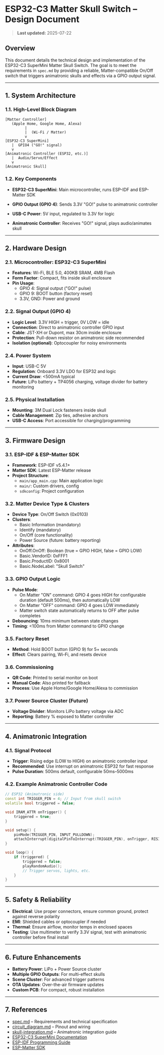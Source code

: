 # ESP32-C3 Matter Skull Switch – Design Document

> **Last updated:** 2025-07-22

## Overview
This document details the technical design and implementation of the ESP32-C3 SuperMini Matter Skull Switch. The goal is to meet the requirements in `spec.md` by providing a reliable, Matter-compatible On/Off switch that triggers animatronic skulls and effects via a GPIO output signal.

---

## 1. System Architecture

### 1.1. High-Level Block Diagram
```
[Matter Controller]
   (Apple Home, Google Home, Alexa)
         |
         |  (Wi-Fi / Matter)
         v
[ESP32-C3 SuperMini]
   |  GPIO4 ("GO!" signal)
   v
[Animatronic Controller (ESP32, etc.)]
   |  Audio/Servo/Effect
   v
[Animatronic Skull]
```

### 1.2. Key Components
- **ESP32-C3 SuperMini**: Main microcontroller, runs ESP-IDF and ESP-Matter SDK
- **GPIO Output (GPIO 4)**: Sends 3.3V "GO!" pulse to animatronic controller

- **USB-C Power**: 5V input, regulated to 3.3V for logic
- **Animatronic Controller**: Receives "GO!" signal, plays audio/animates skull

---

## 2. Hardware Design

### 2.1. Microcontroller: ESP32-C3 SuperMini
- **Features**: Wi-Fi, BLE 5.0, 400KB SRAM, 4MB Flash
- **Form Factor**: Compact, fits inside skull enclosure
- **Pin Usage**:
  - GPIO 4: Signal output ("GO!" pulse)
  - GPIO 9: BOOT button (factory reset)
  - 3.3V, GND: Power and ground

### 2.2. Signal Output (GPIO 4)
- **Logic Level**: 3.3V HIGH = trigger, 0V LOW = idle
- **Connection**: Direct to animatronic controller GPIO input
- **Cable**: JST-XH or Dupont, max 30cm inside enclosure
- **Protection**: Pull-down resistor on animatronic side recommended
- **Isolation (optional)**: Optocoupler for noisy environments



### 2.4. Power System
- **Input**: USB-C 5V
- **Regulation**: Onboard 3.3V LDO for ESP32 and logic
- **Current Draw**: <500mA typical
- **Future**: LiPo battery + TP4056 charging, voltage divider for battery monitoring

### 2.5. Physical Installation
- **Mounting**: 3M Dual Lock fasteners inside skull
- **Cable Management**: Zip ties, adhesive anchors
- **USB-C Access**: Port accessible for charging/programming


---

## 3. Firmware Design

### 3.1. ESP-IDF & ESP-Matter SDK
- **Framework**: ESP-IDF v5.4.1+
- **Matter SDK**: Latest ESP-Matter release
- **Project Structure**:
  - `main/app_main.cpp`: Main application logic
  - `main/`: Custom drivers, config
  - `sdkconfig`: Project configuration

### 3.2. Matter Device Type & Clusters
- **Device Type**: On/Off Switch (0x0103)
- **Clusters**:
  - Basic Information (mandatory)
  - Identify (mandatory)
  - On/Off (core functionality)
  - Power Source (future: battery reporting)
- **Attributes**:
  - OnOff.OnOff: Boolean (true = GPIO HIGH, false = GPIO LOW)
  - Basic.VendorID: 0xFFF1
  - Basic.ProductID: 0x8001
  - Basic.NodeLabel: "Skull Switch"

### 3.3. GPIO Output Logic
- **Pulse Mode**:
  - On Matter "ON" command: GPIO 4 goes HIGH for configurable duration (default 500ms), then automatically LOW
  - On Matter "OFF" command: GPIO 4 goes LOW immediately
  - Matter switch state automatically returns to OFF after pulse completes
- **Debouncing**: 10ms minimum between state changes
- **Timing**: <100ms from Matter command to GPIO change



### 3.5. Factory Reset
- **Method**: Hold BOOT button (GPIO 9) for 5+ seconds
- **Effect**: Clears pairing, Wi-Fi, and resets device

### 3.6. Commissioning
- **QR Code**: Printed to serial monitor on boot
- **Manual Code**: Also printed for fallback
- **Process**: Use Apple Home/Google Home/Alexa to commission

### 3.7. Power Source Cluster (Future)
- **Voltage Divider**: Monitors LiPo battery voltage via ADC
- **Reporting**: Battery % exposed to Matter controller

---

## 4. Animatronic Integration

### 4.1. Signal Protocol
- **Trigger**: Rising edge (LOW to HIGH) on animatronic controller input
- **Recommended**: Use interrupt on animatronic ESP32 for fast response
- **Pulse Duration**: 500ms default, configurable 50ms–5000ms

### 4.2. Example Animatronic Controller Code
```cpp
// ESP32 (Animatronic side)
const int TRIGGER_PIN = 4; // Input from skull switch
volatile bool triggered = false;

void IRAM_ATTR onTrigger() {
    triggered = true;
}

void setup() {
    pinMode(TRIGGER_PIN, INPUT_PULLDOWN);
    attachInterrupt(digitalPinToInterrupt(TRIGGER_PIN), onTrigger, RISING);
}

void loop() {
    if (triggered) {
        triggered = false;
        playRandomAudio();
        // Trigger servos, lights, etc.
    }
}
```

---

## 5. Safety & Reliability
- **Electrical**: Use proper connectors, ensure common ground, protect against reverse polarity
- **EMI**: Shielded cables or optocoupler if needed
- **Thermal**: Ensure airflow, monitor temps in enclosed spaces
- **Testing**: Use multimeter to verify 3.3V signal, test with animatronic controller before final install

---

## 6. Future Enhancements
- **Battery Power**: LiPo + Power Source cluster
- **Multiple GPIO Outputs**: For multi-effect skulls
- **Scene Cluster**: For advanced trigger patterns
- **OTA Updates**: Over-the-air firmware updates
- **Custom PCB**: For compact, robust installation

---

## 7. References
- [spec.md](./spec.md) – Requirements and technical specification
- [circuit_diagram.md](./circuit_diagram.md) – Pinout and wiring
- [skull-integration.md](./skull-integration.md) – Animatronic integration guide
- [ESP32-C3 SuperMini Documentation](https://github.com/sidharthmohannair/Tutorial-ESP32-C3-Super-Mini)
- [ESP-IDF Programming Guide](https://docs.espressif.com/projects/esp-idf/en/latest/esp32c3/index.html)
- [ESP-Matter SDK](https://github.com/espressif/esp-matter) 